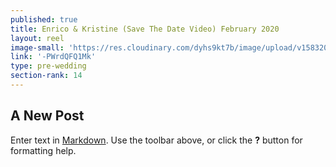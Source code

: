 ```yaml
---
published: true
title: Enrico & Kristine (Save The Date Video) February 2020
layout: reel
image-small: 'https://res.cloudinary.com/dyhs9kt7b/image/upload/v1583206892/1_k-01a.jpg'
link: '-PWrdQFQ1Mk'
type: pre-wedding
section-rank: 14
---
```

## A New Post

Enter text in [Markdown](http://daringfireball.net/projects/markdown/). Use the toolbar above, or click the **?** button for formatting help.

